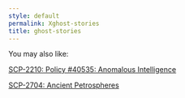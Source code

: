 ```yaml
---
style: default
permalink: Xghost-stories
title: ghost-stories
---
```

You may also like:

[SCP-2210: Policy #40535: Anomalous Intelligence](http://scp-wiki.net/scp-2210)

[SCP-2704: Ancient Petrospheres](http://scp-wiki.net/scp-2704)
